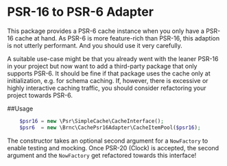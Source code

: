 PSR-16 to PSR-6 Adapter
=======================

This package provides a PSR-6 cache instance when you only have a PSR-16 cache at hand.
As PSR-6 is more feature-rich than PSR-16, this adaption is not utterly performant. And you should use it very carefully.

A suitable use-case might be that you already went with the leaner PSR-16 in your project but now want to add a third-party package that only supports PSR-6. It should be fine if that package uses the cache only at initialization, e.g. for schema caching. If, however, there is excessive or highly interactive caching traffic, you should consider refactoring your project towards PSR-6.

##Usage
```php
    $psr16 = new \Psr\SimpleCache\CacheInterface();
    $psr6  = new \Brnc\CachePsr16Adapter\CacheItemPool($psr16);
```

The constructor takes an optional second argument for a `NowFactory` to enable testing and mocking.
Once PSR-20 (Clock) is accepted, the second argument and the `NowFactory` get refactored towards this interface!
